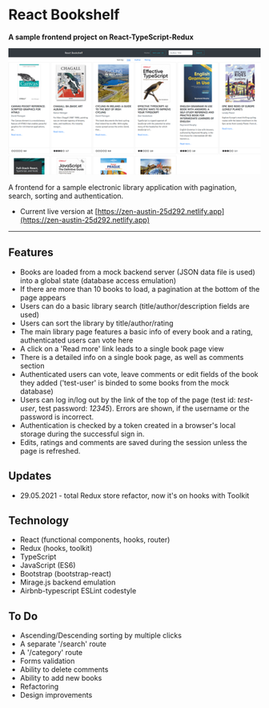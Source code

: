 # React Bookshelf
**A sample frontend project on React-TypeScript-Redux**

![React Bookshelf](./bookshelf_gh.png)

A frontend for a sample electronic library application with pagination, search, sorting and authentication.

* Current live version at [https://zen-austin-25d292.netlify.app](https://zen-austin-25d292.netlify.app)

---
## Features

* Books are loaded from a mock backend server (JSON data file is used) into a global state (database access emulation)
* If there are more than 10 books to load, a pagination at the bottom of the page appears
* Users can do a basic library search (title/author/description fields are used)
* Users can sort the library by title/author/rating
* The main library page features a basic info of every book and a rating, authenticated users can vote here
* A click on a 'Read more' link leads to a single book page view
* There is a detailed info on a single book page, as well as comments section
* Authenticated users can vote, leave comments or edit fields of the book they added ('test-user' is binded to some books from the mock database)
* Users can log in/log out by the link of the top of the page (test id: *test-user*, test password: *12345*). Errors are shown, if the username or the password is incorrect.
* Authentication is checked by a token created in a browser's local storage during the successful sign in.
* Edits, ratings and comments are saved during the session unless the page is refreshed.

## Updates

* 29.05.2021 - total Redux store refactor, now it's on hooks with Toolkit

## Technology

* React (functional components, hooks, router)
* Redux (hooks, toolkit)
* TypeScript
* JavaScript (ES6)
* Bootstrap (bootstrap-react)
* Mirage.js backend emulation
* Airbnb-typescript ESLint codestyle

## To Do
* Ascending/Descending sorting by multiple clicks
* A separate '/search' route
* A '/category' route
* Forms validation
* Ability to delete comments
* Ability to add new books
* Refactoring
* Design improvements
